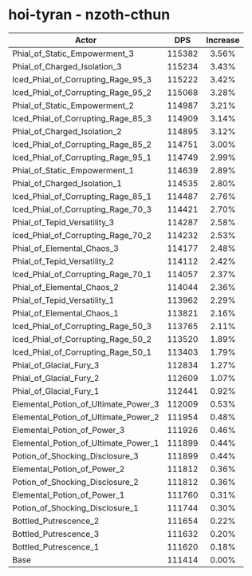 # hoi-tyran - nzoth-cthun
| Actor | DPS | Increase |
|---|:---:|:---:|
|Phial_of_Static_Empowerment_3|115382|3.56%|
|Phial_of_Charged_Isolation_3|115234|3.43%|
|Iced_Phial_of_Corrupting_Rage_95_3|115222|3.42%|
|Iced_Phial_of_Corrupting_Rage_95_2|115068|3.28%|
|Phial_of_Static_Empowerment_2|114987|3.21%|
|Iced_Phial_of_Corrupting_Rage_85_3|114909|3.14%|
|Phial_of_Charged_Isolation_2|114895|3.12%|
|Iced_Phial_of_Corrupting_Rage_85_2|114751|3.00%|
|Iced_Phial_of_Corrupting_Rage_95_1|114749|2.99%|
|Phial_of_Static_Empowerment_1|114639|2.89%|
|Phial_of_Charged_Isolation_1|114535|2.80%|
|Iced_Phial_of_Corrupting_Rage_85_1|114487|2.76%|
|Iced_Phial_of_Corrupting_Rage_70_3|114421|2.70%|
|Phial_of_Tepid_Versatility_3|114287|2.58%|
|Iced_Phial_of_Corrupting_Rage_70_2|114232|2.53%|
|Phial_of_Elemental_Chaos_3|114177|2.48%|
|Phial_of_Tepid_Versatility_2|114112|2.42%|
|Iced_Phial_of_Corrupting_Rage_70_1|114057|2.37%|
|Phial_of_Elemental_Chaos_2|114044|2.36%|
|Phial_of_Tepid_Versatility_1|113962|2.29%|
|Phial_of_Elemental_Chaos_1|113821|2.16%|
|Iced_Phial_of_Corrupting_Rage_50_3|113765|2.11%|
|Iced_Phial_of_Corrupting_Rage_50_2|113520|1.89%|
|Iced_Phial_of_Corrupting_Rage_50_1|113403|1.79%|
|Phial_of_Glacial_Fury_3|112834|1.27%|
|Phial_of_Glacial_Fury_2|112609|1.07%|
|Phial_of_Glacial_Fury_1|112441|0.92%|
|Elemental_Potion_of_Ultimate_Power_3|112009|0.53%|
|Elemental_Potion_of_Ultimate_Power_2|111954|0.48%|
|Elemental_Potion_of_Power_3|111926|0.46%|
|Elemental_Potion_of_Ultimate_Power_1|111899|0.44%|
|Potion_of_Shocking_Disclosure_3|111899|0.44%|
|Elemental_Potion_of_Power_2|111812|0.36%|
|Potion_of_Shocking_Disclosure_2|111812|0.36%|
|Elemental_Potion_of_Power_1|111760|0.31%|
|Potion_of_Shocking_Disclosure_1|111744|0.30%|
|Bottled_Putrescence_2|111654|0.22%|
|Bottled_Putrescence_3|111632|0.20%|
|Bottled_Putrescence_1|111620|0.18%|
|Base|111414|0.00%|
